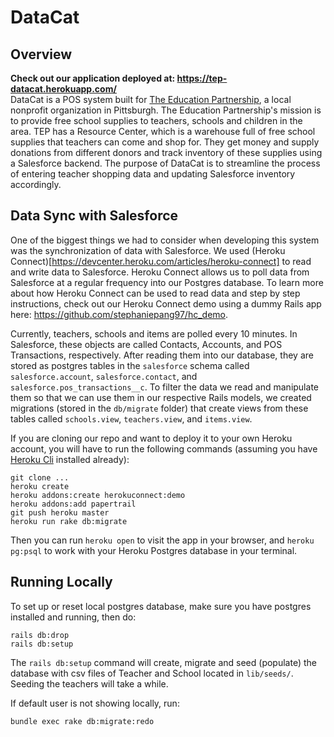 # DataCat 

## Overview
**Check out our application deployed at: https://tep-datacat.herokuapp.com/**  
DataCat is a POS system built for [The Education Partnership](https://www.theeducationpartnership.org/), a local nonprofit organization in Pittsburgh. The Education Partnership's mission is to provide free school supplies to teachers, schools and children in the area. TEP has a Resource Center, which is a warehouse full of free school supplies that teachers can come and shop for. They get money and supply donations from different donors and track inventory of these supplies using a Salesforce backend. The purpose of DataCat is to streamline the process of entering teacher shopping data and updating Salesforce inventory accordingly. 

## Data Sync with Salesforce 
One of the biggest things we had to consider when developing this system was the synchronization of data with Salesforce. We used (Heroku Connect)[https://devcenter.heroku.com/articles/heroku-connect] to read and write data to Salesforce. Heroku Connect allows us to poll data from Salesforce at a regular frequency into our Postgres database. To learn more about how Heroku Connect can be used to read data and step by step instructions, check out our Heroku Connect demo using a dummy Rails app here: https://github.com/stephaniepang97/hc_demo.   

Currently, teachers, schools and items are polled every 10 minutes. In Salesforce, these objects are called Contacts, Accounts, and POS Transactions, respectively. After reading them into our database, they are stored as postgres tables in the `salesforce` schema called `salesforce.account`, `salesforce.contact`, and `salesforce.pos_transactions__c`. To filter the data we read and manipulate them so that we can use them in our respective Rails models, we created migrations (stored in the `db/migrate` folder) that create views from these tables called `schools.view`, `teachers.view`, and `items.view`.  

If you are cloning our repo and want to deploy it to your own Heroku account, you will have to run the following commands (assuming you have [Heroku Cli](https://devcenter.heroku.com/articles/heroku-cli) installed already):
```
git clone ...
heroku create 
heroku addons:create herokuconnect:demo
heroku addons:add papertrail
git push heroku master
heroku run rake db:migrate
```
Then you can run `heroku open` to visit the app in your browser, and `heroku pg:psql` to work with your Heroku Postgres database in your terminal.   

## Running Locally 
To set up or reset local postgres database, make sure you have postgres installed and running, then do:
```
rails db:drop 
rails db:setup
```
The `rails db:setup` command will create, migrate and seed (populate) the database with csv files of Teacher and School located in `lib/seeds/`. Seeding the teachers will take a while.

If default user is not showing locally, run: 
```
bundle exec rake db:migrate:redo
```

